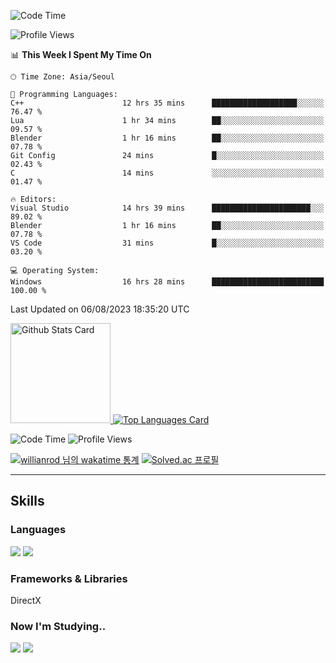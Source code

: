 <!--START_SECTION:waka-->
![Code Time](http://img.shields.io/badge/Code%20Time-477%20hrs%2035%20mins-blue)

![Profile Views](http://img.shields.io/badge/Profile%20Views-136-blue)

📊 **This Week I Spent My Time On** 

```text
🕑︎ Time Zone: Asia/Seoul

💬 Programming Languages: 
C++                      12 hrs 35 mins      ███████████████████░░░░░░   76.47 % 
Lua                      1 hr 34 mins        ██░░░░░░░░░░░░░░░░░░░░░░░   09.57 % 
Blender                  1 hr 16 mins        ██░░░░░░░░░░░░░░░░░░░░░░░   07.78 % 
Git Config               24 mins             █░░░░░░░░░░░░░░░░░░░░░░░░   02.43 % 
C                        14 mins             ░░░░░░░░░░░░░░░░░░░░░░░░░   01.47 % 

🔥 Editors: 
Visual Studio            14 hrs 39 mins      ██████████████████████░░░   89.02 % 
Blender                  1 hr 16 mins        ██░░░░░░░░░░░░░░░░░░░░░░░   07.78 % 
VS Code                  31 mins             █░░░░░░░░░░░░░░░░░░░░░░░░   03.20 % 

💻 Operating System: 
Windows                  16 hrs 28 mins      █████████████████████████   100.00 % 
```


 Last Updated on 06/08/2023 18:35:20 UTC
<!--END_SECTION:waka-->


<!-- [![Anurag's github stats](https://github-readme-stats.vercel.app/api?username=heosumin518)](https://github.com/anuraghazra/github-readme-stats) -->

<!-- markdownlint-disable MD033 -->
<a href="https://github.com/anuraghazra/github-readme-stats#github-stats-card">
  <img
    src="https://github-readme-stats.vercel.app/api?username=heosumin518&hide_title=true&show_icons=true&include_all_commits=true&count_private=true&hide_border=true&theme=onedark&title_color=5f4b8b&text_color=f0eee9&icon_color=00abc0"
    alt="Github Stats Card"
    height="160"
  />
</a>
<a href="https://github.com/anuraghazra/github-readme-stats#top-languages-card">
  <img
    src="https://github-readme-stats.vercel.app/api/top-langs?username=heosumin518&hide=css,tex&hide_title=true&layout=compact&langs_count=8&hide_border=true&theme=onedark&title_color=5f4b8b&text_color=f0eee9&icon_color=00abc0"
    alt="Top Languages Card"
  />
</a>

![Code Time](http://img.shields.io/badge/Code%20Time-473%20hrs%209%20mins-blue)
![Profile Views](http://img.shields.io/badge/Profile%20Views-0-blue)

[![willianrod 님의 wakatime 통계](https://github-readme-stats.vercel.app/api/wakatime?username=heosumin518&layout=compact&count_private=true)](https://wakatime.com/@heosumin518) [![Solved.ac
프로필](http://mazassumnida.wtf/api/v2/generate_badge?boj=heosumin)](https://solved.ac/heosumin)


---

## Skills

### Languages

<img src="https://img.shields.io/badge/C-A8B9CC?style=flat-square&logo=C&logoColor=white"/> <img src="https://img.shields.io/badge/C++-00599C?style=flat-square&logo=C%2B%2B&logoColor=white"/>

### Frameworks & Libraries

DirectX

### Now I'm Studying..

<img src="https://img.shields.io/badge/CSharp-239120?style=flat-square&logo=CSharp&logoColor=white"/> <img src="https://img.shields.io/badge/OpenGL-5586A4?style=flat-square&logo=OpenGL&logoColor=white"/>

